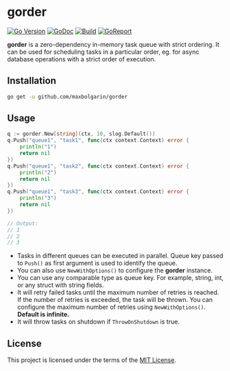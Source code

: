 # gorder

[![Go Version][version-img]][doc] [![GoDoc][doc-img]][doc] [![Build][ci-img]][ci] [![GoReport][report-img]][report]

**gorder** is a zero-dependency in-memory task queue with strict ordering. It can be used for scheduling tasks in a particular order, eg. for async database operations with a strict order of execution.

## Installation

```bash
go get -u github.com/maxbolgarin/gorder
```

## Usage

```go
q := gorder.New[string](ctx, 10, slog.Default())
q.Push("queue1", "task1", func(ctx context.Context) error {
    println("1")
    return nil
})
q.Push("queue1", "task2", func(ctx context.Context) error {
    println("2")
    return nil
})
q.Push("queue1", "task3", func(ctx context.Context) error {
    println("3")
    return nil
})

// Output:
// 1
// 2
// 3
```

* Tasks in different queues can be executed in parallel. Queue key passed to `Push()` as first argument is used to identify the queue. 
* You can also use `NewWithOptions()` to configure the **gorder** instance.
* You can use any comparable type as queue key. For example, string, int, or any struct with string fields.
* It will retry failed tasks until the maximum number of retries is reached. If the number of retries is exceeded, the task will be thrown. You can configure the maximum number of retries using `NewWithOptions()`. **Default is infinite.**
* It will throw tasks on shutdown if `ThrowOnShutdown` is true.


## License

This project is licensed under the terms of the [MIT License](LICENSE).

[MIT License]: LICENSE.txt
[version-img]: https://img.shields.io/badge/Go-%3E%3D%201.18-%23007d9c
[doc-img]: https://pkg.go.dev/badge/github.com/maxbolgarin/gorder
[doc]: https://pkg.go.dev/github.com/maxbolgarin/gorder
[ci-img]: https://github.com/maxbolgarin/gorder/actions/workflows/go.yaml/badge.svg
[ci]: https://github.com/maxbolgarin/gorder/actions
[report-img]: https://goreportcard.com/badge/github.com/maxbolgarin/gorder
[report]: https://goreportcard.com/report/github.com/maxbolgarin/gorder
